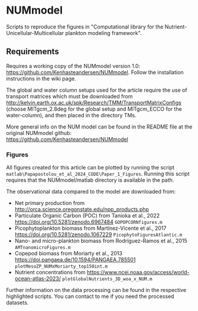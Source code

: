 # NUMmodel
Scripts to reproduce the figures in "Computational library for the Nutrient-Unicellular-Multicellular
plankton modeling framework".

## Requirements
Requires a working copy of the NUMmodel version 1.0: https://github.com/Kenhasteandersen/NUMmodel. Follow the installation instructions in the wiki page.

The global and water column setups used for the article require the use of transport matrices which must be downloaded from http://kelvin.earth.ox.ac.uk/spk/Research/TMM/TransportMatrixConfigs (choose MITgcm_2.8deg for the global setup and MITgcm_ECCO for the water-column), and then placed in the directory TMs.

More general info on the NUM model can be found in the README file at the original NUMmodel github: https://github.com/Kenhasteandersen/NUMmodel

### Figures
All figures created for this article can be plotted by running the script `matlab\Papapostolou_et_al_2024_CODE\Paper_1_Figures`. Running this script requires that the NUMmodel/matlab directory is available in the path.

The observational data compared to the model are downloaded from:
- Net primary production from http://orca.science.oregonstate.edu/npp_products.php
- Particulate Organic Carbon (POC) from Tanioka et al., 2022 https://doi.org/10.5281/zenodo.6967484 `GOPOPCORNfigures.m`
- Picophytoplankton biomass from Martínez-Vicente et al., 2017 https://doi.org/10.5281/zenodo.1067229 `PicophytoFiguresAtlantic.m`
- Nano- and micro-plankton biomass from Rodríguez-Ramos et al., 2015 `AMTnanomicroFigures.m`
- Copepod biomass from Moriarty et al., 2013 https://doi.pangaea.de/10.1594/PANGAEA.785501 `plotMesoZP_NUMxMoriarty_top150int.m`
- Nutrient concentrations from https://www.ncei.noaa.gov/access/world-ocean-atlas-2023/ `plotGlobalNutrients_3D_woa_x_NUM.m`

Further information on the data processing can be found in the respective highlighted scripts. You can contact to me if you need the processed datasets.
